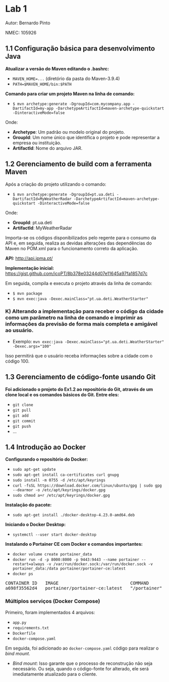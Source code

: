 # Lab 1

Autor: Bernardo Pinto

NMEC: 105926

## 1.1 Configuração básica para desenvolvimento Java

**Atualizar a versão do Maven editando o .bashrc:**

- `MAVEN_HOME=...` (diretório da pasta do Maven-3.9.4)
- `PATH=$MAVEN_HOME/bin:$PATH`

**Comando para criar um projeto Maven na linha de comando:**

- `$ mvn archetype:generate -DgroupId=com.mycompany.app -DartifactId=my-app -DarchetypeArtifactId=maven-archetype-quickstart -DinteractiveMode=false`

Onde:

- **Archetype**: Um padrão ou modelo original do projeto.
- **GroupId**: Um nome único que identifica o projeto e pode representar a empresa ou instituição.
- **ArtifactId**: Nome do arquivo JAR.

## 1.2 Gerenciamento de build com a ferramenta Maven

Após a criação do projeto utilizando o comando:

- `$ mvn archetype:generate -DgroupId=pt.ua.deti -DartifactId=MyWeatherRadar -DarchetypeArtifactId=maven-archetype-quickstart -DinteractiveMode=false`

Onde:

- **GroupId**: pt.ua.deti
- **ArtifactId**: MyWeatherRadar

Importa-se os códigos disponibilizados pelo regente para o consumo da API e, em seguida, realiza as devidas alterações das dependências do Maven no POM.xml para o funcionamento correto da aplicação.

**API:** http://api.ipma.pt/

**Implementação inicial:** https://gist.github.com/icoPT/8b378e03244d07e11645a97fa1857d7c

Em seguida, compila e executa o projeto através da linha de comando:

- `$ mvn package`
- `$ mvn exec:java -Dexec.mainClass="pt.ua.deti.WeatherStarter"`

### K) Alterando a implementação para receber o código da cidade como um parâmetro na linha de comando e imprimir as informações da previsão de forma mais completa e amigável ao usuário.

- Exemplo: `mvn exec:java -Dexec.mainClass="pt.ua.deti.WeatherStarter" -Dexec.args="100"`

Isso permitirá que o usuário receba informações sobre a cidade com o código 100.

## 1.3 Gerenciamento de código-fonte usando Git

**Foi adicionado o projeto do Ex1.2 ao repositório do Git, através de um clone local e os comandos básicos do Git. Entre eles:**

- `git clone`
- `git pull`
- `git add`
- `git commit`
- `git push`
- ...

## 1.4 Introdução ao Docker

**Configurando o repositório do Docker:**

- `sudo apt-get update`
- `sudo apt-get install ca-certificates curl gnupg`
- `sudo install -m 0755 -d /etc/apt/keyrings`
- `curl -fsSL https://download.docker.com/linux/ubuntu/gpg | sudo gpg --dearmor -o /etc/apt/keyrings/docker.gpg`
- `sudo chmod a+r /etc/apt/keyrings/docker.gpg`

**Instalação do pacote:**

- `sudo apt-get install ./docker-desktop-4.23.0-amd64.deb`

**Iniciando o Docker Desktop:**

- `systemctl --user start docker-desktop`

**Instalando o Portainer CE com Docker e comandos importantes:**

- `docker volume create portainer_data`
- `docker run -d -p 8000:8000 -p 9443:9443 --name portainer --restart=always -v /var/run/docker.sock:/var/run/docker.sock -v portainer_data:/data portainer/portainer-ce:latest`
- `docker ps`



<pre>
CONTAINER ID   IMAGE                           COMMAND        CREATED          STATUS          PORTS                                                      NAMES
a698f35562d4   portainer/portainer-ce:latest   "/portainer"   19 minutes ago   Up 19 minutes   0.0.0.0:8000->8000/tcp, 0.0.0.0:9443->9443/tcp, 9000/tcp   portainer
</pre>




### Múltiplos serviços (Docker Compose)

Primeiro, foram implementados 4 arquivos:

- `app.py`
- `requirements.txt`
- `Dockerfile`
- `docker-compose.yaml`

Em seguida, foi adicionado ao `docker-compose.yaml` código para realizar o *bind mount*.

- *Bind mount*: Isso garante que o processo de reconstrução não seja necessário. Ou seja, quando o código-fonte for alterado, ele será imediatamente atualizado para o cliente.






